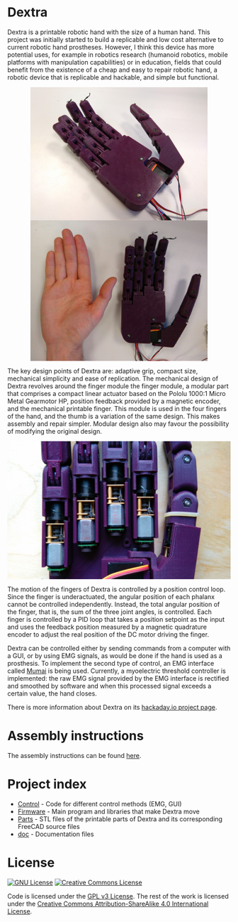 # Dextra
Dextra is a printable robotic hand with the size of a human hand. This project was initially started to build a replicable and low cost alternative to current robotic hand prostheses. However, I think this device has more potential uses, for example in robotics research (humanoid robotics, mobile platforms with manipulation capabilities) or in education, fields that could benefit from the existence of a cheap and easy to repair robotic hand, a robotic device that is replicable and hackable, and simple but functional.

<p align="center">
<img src="./doc/images/dextra/dextra1.jpg" width="400" align="center">    <img src="./doc/images/dextra/dextra2.jpg" width="400" align="center">
</p>

The key design points of Dextra are: adaptive grip, compact size, mechanical simplicity and ease of replication. The mechanical design of Dextra revolves around the finger module the finger module, a modular part that comprises a compact linear actuator based on the Pololu 1000:1 Micro Metal Gearmotor HP, position feedback provided by a magnetic encoder, and the mechanical printable finger. This module is used in the four fingers of the hand, and the thumb is a variation of the same design. This makes assembly and repair simpler. Modular design also may favour the possibility of modifying the original design.

<p align="center">
<img src="./doc/images/dextra/dextra3.jpg" width="600" align="center">
</p>

The motion of the fingers of Dextra is controlled by a position control loop. Since the finger is underactuated, the angular position of each phalanx cannot be controlled independently. Instead, the total angular position of the finger, that is, the sum of the three joint angles, is controlled. Each finger is controlled by a PID loop that takes a position setpoint as the input and uses the feedback position measured by a magnetic quadrature encoder to adjust the real position of the DC motor driving the finger.

Dextra can be controlled either by sending commands from a computer with a GUI, or by using EMG signals, as would be done if the hand is used as a prosthesis. To implement the second type of control, an EMG interface called [Mumai](https://github.com/Alvipe/Mumai) is being used. Currently, a myoelectric threshold controller is implemented: the raw EMG signal provided by the EMG interface is rectified and smoothed by software and when this processed signal exceeds a certain value, the hand closes.

There is more information about Dextra on its [hackaday.io project page](https://hackaday.io/project/9890-dextra).

# Assembly instructions
The assembly instructions can be found [here](https://github.com/Alvipe/Dextra/tree/master/doc/dextra_assembly_instructions.pdf).

# Project index
* [Control](https://github.com/Alvipe/Dextra/tree/master/Control) - Code for different control methods (EMG, GUI)
* [Firmware](https://github.com/Alvipe/Dextra/tree/master/Firmware) - Main program and libraries that make Dextra move
* [Parts](https://github.com/Alvipe/Dextra/tree/master/Parts) - STL files of the printable parts of Dextra and its corresponding FreeCAD source files
* [doc](https://github.com/Alvipe/Dextra/tree/master/doc) - Documentation files

# License
<a rel="license1" href="https://www.gnu.org/licenses/gpl-3.0.html"><img alt="GNU License" style="border-width:0" src="https://www.gnu.org/graphics/gplv3-88x31.png" /></a>  <a rel="license2" href="http://creativecommons.org/licenses/by-sa/4.0/"><img alt="Creative Commons License" style="border-width:0" src="https://i.creativecommons.org/l/by-sa/4.0/88x31.png" /></a>

Code is licensed under the [GPL v3 License](https://www.gnu.org/licenses/gpl-3.0.html). The rest of the work is licensed under the [Creative Commons Attribution-ShareAlike 4.0 International License](http://creativecommons.org/licenses/by-sa/4.0/).
